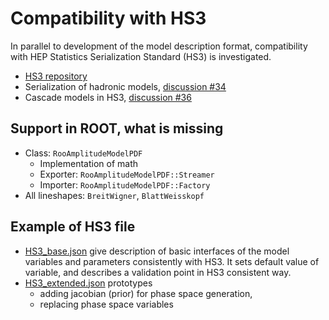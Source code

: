 # Compatibility with HS3

In parallel to development of the model description format, compatibility with HEP Statistics Serialization Standard (HS3) is investigated.

- [HS3 repository](https://github.com/hep-statistics-serialization-standard/hep-statistics-serialization-standard)
- Serialization of hadronic models, [discussion #34](https://github.com/hep-statistics-serialization-standard/hep-statistics-serialization-standard/discussions/34)
- Cascade models in HS3, [discussion #36](https://github.com/hep-statistics-serialization-standard/hep-statistics-serialization-standard/discussions/36)

## Support in ROOT, what is missing

- Class: `RooAmplitudeModelPDF`
  - Implementation of math
  - Exporter: `RooAmplitudeModelPDF::Streamer`
  - Importer: `RooAmplitudeModelPDF::Factory`
- All lineshapes: `BreitWigner`, `BlattWeisskopf`

## Example of HS3 file

- [HS3_base.json](HS3_base.json) give description of basic interfaces of the model variables and parameters consistently with HS3. It sets default value of variable, and describes a validation point in HS3 consistent way.
- [HS3_extended.json](HS3_extended.json) prototypes
  - adding jacobian (prior) for phase space generation,
  - replacing phase space variables
